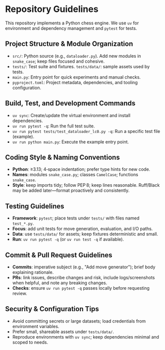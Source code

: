 # Repository Guidelines

This repository implements a Python chess engine. We use `uv` for environment and dependency management and `pytest` for tests.

## Project Structure & Module Organization
- `src/`: Python source (e.g., `dataloader.py`). Add new modules in `snake_case`; keep files focused and cohesive.
- `tests/`: Test suite and fixtures. `tests/data/`: sample assets used by tests.
- `main.py`: Entry point for quick experiments and manual checks.
- `pyproject.toml`: Project metadata, dependencies, and tooling configuration.

## Build, Test, and Development Commands
- `uv sync`: Create/update the virtual environment and install dependencies.
- `uv run pytest -q`: Run the full test suite.
- `uv run pytest tests/test_dataloader_lc0.py -q`: Run a specific test file (example).
- `uv run python main.py`: Execute the example entry point.

## Coding Style & Naming Conventions
- **Python**: ≥3.13; 4‑space indentation; prefer type hints for new code.
- **Names**: modules `snake_case.py`; classes `CamelCase`; functions `snake_case`.
- **Style**: keep imports tidy; follow PEP 8; keep lines reasonable. Ruff/Black may be added later—format proactively and consistently.

## Testing Guidelines
- **Framework**: `pytest`; place tests under `tests/` with files named `test_*.py`.
- **Focus**: add unit tests for move generation, evaluation, and I/O paths.
- **Data**: use `tests/data/` for assets; keep fixtures deterministic and small.
- **Run**: `uv run pytest -q` (or `uv run test -q` if available).

## Commit & Pull Request Guidelines
- **Commits**: imperative subject (e.g., "Add move generator"); brief body explaining rationale.
- **PRs**: link issues, describe changes and risk, include logs/screenshots when helpful, and note any breaking changes.
- **Checks**: ensure `uv run pytest -q` passes locally before requesting review.

## Security & Configuration Tips
- Avoid committing secrets or large datasets; load credentials from environment variables.
- Prefer small, shareable assets under `tests/data/`.
- Reproduce environments with `uv sync`; keep dependencies minimal and scoped to needs.
